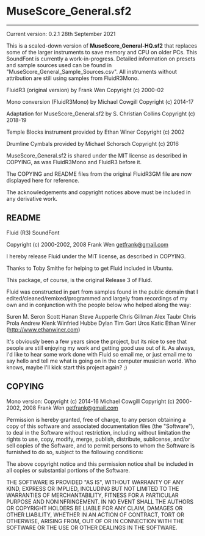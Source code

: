 # MuseScore_General.sf2
---

Current version: 0.2.1  28th September 2021

This is a scaled-down version of **MuseScore_General-HQ.sf2** that replaces some of the larger instruments to save memory and CPU on older PCs. This SoundFont is currently a work-in-progress. Detailed information on presets and sample sources used can be found in "MuseScore_General_Sample_Sources.csv". All instruments without attribution are still using samples from FluidR3Mono.

FluidR3 (original version) by Frank Wen Copyright (c) 2000-02

Mono conversion (FluidR3Mono) by Michael Cowgill Copyright (c) 2014-17

Adaptation for MuseScore_General.sf2 by S. Christian Collins Copyright (c) 2018-19

Temple Blocks instrument provided by Ethan Winer Copyright (c) 2002

Drumline Cymbals provided by Michael Schorsch Copyright (c) 2016

MuseScore_General.sf2 is shared under the MIT license as described in COPYING, as was FluidR3Mono and FluidR3 before it.

The COPYING and README files from the original FluidR3GM file are now displayed here for reference.

The acknowledgements and copyright notices above must be included in any derivative work.


README
---

Fluid (R3) SoundFont

Copyright (c) 2000-2002, 2008 Frank Wen <getfrank@gmail.com>

I hereby release Fluid under the MIT license, as described in COPYING.


Thanks to Toby Smithe for helping to get Fluid included in Ubuntu.

This package, of course, is the original Release 3 of Fluid.


Fluid was constructed in part from samples found in the public domain that I
edited/cleaned/remixed/programmed and largely from recordings of my own and
in conjunction with the people below who helped along the way:

Suren M. Seron
Scott Hanan
Steve Aupperle
Chris Gillman
Alex Taubr
Chris Prola
Andrew Klenk
Winfried Hubbe
Dylan
Tim
Gort
Uros Katic
Ethan Winer (http://www.ethanwiner.com)


It's obviously been a few years since the project, but its nice to see that
people are still enjoying my work and getting good use out of it.  As always,
I'd like to hear some work done with Fluid so email me, or just email me to
say hello and tell me what is going on in the computer musician world.
Who knows, maybe I'll kick start this project again? ;)


COPYING
---

Mono version:  Copyright (c) 2014-16 Michael Cowgill
Copyright (c) 2000-2002, 2008 Frank Wen <getfrank@gmail.com>

Permission is hereby granted, free of charge, to any person
obtaining a copy of this software and associated documentation
files (the "Software"), to deal in the Software without
restriction, including without limitation the rights to use,
copy, modify, merge, publish, distribute, sublicense, and/or sell
copies of the Software, and to permit persons to whom the
Software is furnished to do so, subject to the following
conditions:

The above copyright notice and this permission notice shall be
included in all copies or substantial portions of the Software.

THE SOFTWARE IS PROVIDED "AS IS", WITHOUT WARRANTY OF ANY KIND,
EXPRESS OR IMPLIED, INCLUDING BUT NOT LIMITED TO THE WARRANTIES
OF MERCHANTABILITY, FITNESS FOR A PARTICULAR PURPOSE AND
NONINFRINGEMENT. IN NO EVENT SHALL THE AUTHORS OR COPYRIGHT
HOLDERS BE LIABLE FOR ANY CLAIM, DAMAGES OR OTHER LIABILITY,
WHETHER IN AN ACTION OF CONTRACT, TORT OR OTHERWISE, ARISING
FROM, OUT OF OR IN CONNECTION WITH THE SOFTWARE OR THE USE OR
OTHER DEALINGS IN THE SOFTWARE.
